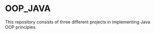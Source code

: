 # OOP_JAVA
This repository consists of three different projects in implementing Java OOP principles.
